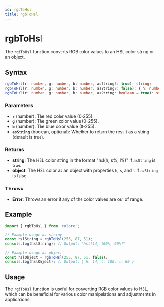 ```yaml
---
id: rgbToHsl
title: rgbToHsl
---
```


# rgbToHsl

The `rgbToHsl` function converts RGB color values to an HSL color string or an object.

## Syntax

```typescript
rgbToHsl(r: number, g: number, b: number, asString?: true): string;
rgbToHsl(r: number, g: number, b: number, asString?: false): { h: number, s: number, l: number };
rgbToHsl(r: number, g: number, b: number, asString: boolean = true): string | { h: number, s: number, l: number };
```

### Parameters

- **`r`** (number): The red color value (0-255).
- **`g`** (number): The green color value (0-255).
- **`b`** (number): The blue color value (0-255).
- **`asString`** (boolean, optional): Whether to return the result as a string (default is true).

### Returns

- **string**: The HSL color string in the format "hsl(h, s%, l%)" if `asString` is true.
- **object**: The HSL color as an object with properties `h`, `s`, and `l` if `asString` is false.

### Throws

- **Error**: Throws an error if any of the color values are out of range.

## Example

```typescript
import { rgbToHsl } from 'colore';

// Example usage as string
const hslString = rgbToHsl(255, 87, 51);
console.log(hslString); // Output: "hsl(14, 100%, 60%)"

// Example usage as object
const hslObject = rgbToHsl(255, 87, 51, false);
console.log(hslObject); // Output: { h: 14, s: 100, l: 60 }
```

## Usage

The `rgbToHsl` function is useful for converting RGB color values to HSL, which can be beneficial for various color manipulations and adjustments in applications.
